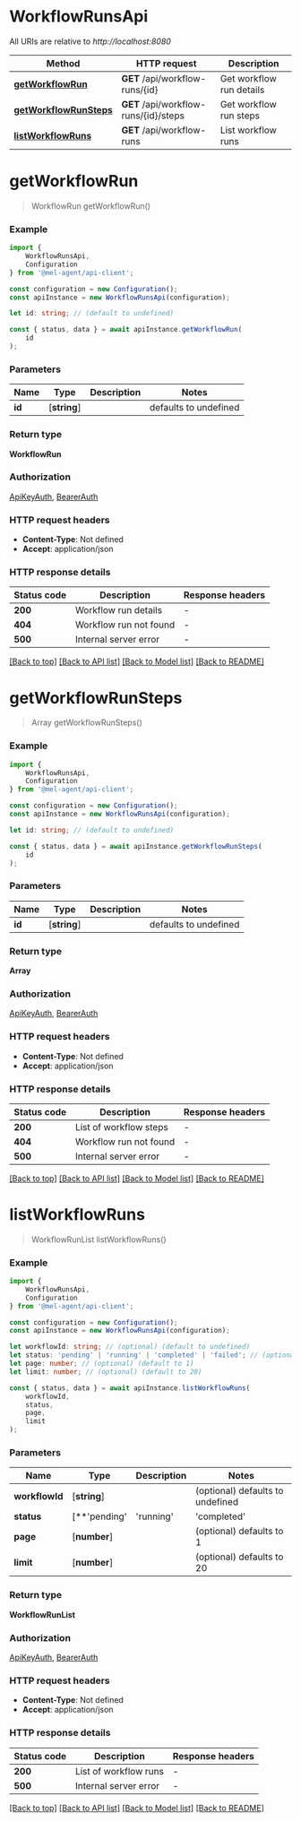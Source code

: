 # WorkflowRunsApi

All URIs are relative to *http://localhost:8080*

|Method | HTTP request | Description|
|------------- | ------------- | -------------|
|[**getWorkflowRun**](#getworkflowrun) | **GET** /api/workflow-runs/{id} | Get workflow run details|
|[**getWorkflowRunSteps**](#getworkflowrunsteps) | **GET** /api/workflow-runs/{id}/steps | Get workflow run steps|
|[**listWorkflowRuns**](#listworkflowruns) | **GET** /api/workflow-runs | List workflow runs|

# **getWorkflowRun**
> WorkflowRun getWorkflowRun()


### Example

```typescript
import {
    WorkflowRunsApi,
    Configuration
} from '@mel-agent/api-client';

const configuration = new Configuration();
const apiInstance = new WorkflowRunsApi(configuration);

let id: string; // (default to undefined)

const { status, data } = await apiInstance.getWorkflowRun(
    id
);
```

### Parameters

|Name | Type | Description  | Notes|
|------------- | ------------- | ------------- | -------------|
| **id** | [**string**] |  | defaults to undefined|


### Return type

**WorkflowRun**

### Authorization

[ApiKeyAuth](../README.md#ApiKeyAuth), [BearerAuth](../README.md#BearerAuth)

### HTTP request headers

 - **Content-Type**: Not defined
 - **Accept**: application/json


### HTTP response details
| Status code | Description | Response headers |
|-------------|-------------|------------------|
|**200** | Workflow run details |  -  |
|**404** | Workflow run not found |  -  |
|**500** | Internal server error |  -  |

[[Back to top]](#) [[Back to API list]](../README.md#documentation-for-api-endpoints) [[Back to Model list]](../README.md#documentation-for-models) [[Back to README]](../README.md)

# **getWorkflowRunSteps**
> Array<WorkflowStep> getWorkflowRunSteps()


### Example

```typescript
import {
    WorkflowRunsApi,
    Configuration
} from '@mel-agent/api-client';

const configuration = new Configuration();
const apiInstance = new WorkflowRunsApi(configuration);

let id: string; // (default to undefined)

const { status, data } = await apiInstance.getWorkflowRunSteps(
    id
);
```

### Parameters

|Name | Type | Description  | Notes|
|------------- | ------------- | ------------- | -------------|
| **id** | [**string**] |  | defaults to undefined|


### Return type

**Array<WorkflowStep>**

### Authorization

[ApiKeyAuth](../README.md#ApiKeyAuth), [BearerAuth](../README.md#BearerAuth)

### HTTP request headers

 - **Content-Type**: Not defined
 - **Accept**: application/json


### HTTP response details
| Status code | Description | Response headers |
|-------------|-------------|------------------|
|**200** | List of workflow steps |  -  |
|**404** | Workflow run not found |  -  |
|**500** | Internal server error |  -  |

[[Back to top]](#) [[Back to API list]](../README.md#documentation-for-api-endpoints) [[Back to Model list]](../README.md#documentation-for-models) [[Back to README]](../README.md)

# **listWorkflowRuns**
> WorkflowRunList listWorkflowRuns()


### Example

```typescript
import {
    WorkflowRunsApi,
    Configuration
} from '@mel-agent/api-client';

const configuration = new Configuration();
const apiInstance = new WorkflowRunsApi(configuration);

let workflowId: string; // (optional) (default to undefined)
let status: 'pending' | 'running' | 'completed' | 'failed'; // (optional) (default to undefined)
let page: number; // (optional) (default to 1)
let limit: number; // (optional) (default to 20)

const { status, data } = await apiInstance.listWorkflowRuns(
    workflowId,
    status,
    page,
    limit
);
```

### Parameters

|Name | Type | Description  | Notes|
|------------- | ------------- | ------------- | -------------|
| **workflowId** | [**string**] |  | (optional) defaults to undefined|
| **status** | [**&#39;pending&#39; | &#39;running&#39; | &#39;completed&#39; | &#39;failed&#39;**]**Array<&#39;pending&#39; &#124; &#39;running&#39; &#124; &#39;completed&#39; &#124; &#39;failed&#39;>** |  | (optional) defaults to undefined|
| **page** | [**number**] |  | (optional) defaults to 1|
| **limit** | [**number**] |  | (optional) defaults to 20|


### Return type

**WorkflowRunList**

### Authorization

[ApiKeyAuth](../README.md#ApiKeyAuth), [BearerAuth](../README.md#BearerAuth)

### HTTP request headers

 - **Content-Type**: Not defined
 - **Accept**: application/json


### HTTP response details
| Status code | Description | Response headers |
|-------------|-------------|------------------|
|**200** | List of workflow runs |  -  |
|**500** | Internal server error |  -  |

[[Back to top]](#) [[Back to API list]](../README.md#documentation-for-api-endpoints) [[Back to Model list]](../README.md#documentation-for-models) [[Back to README]](../README.md)

